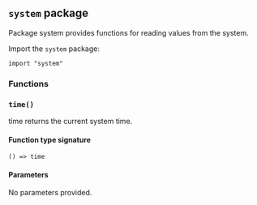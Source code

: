 ## `system` package

Package system provides functions for reading values from the system.

Import the `system` package:

```flux
import "system"
```

### Functions

### `time()`

time returns the current system time.

#### Function type signature

```flux
() => time
```

#### Parameters

No parameters provided.

